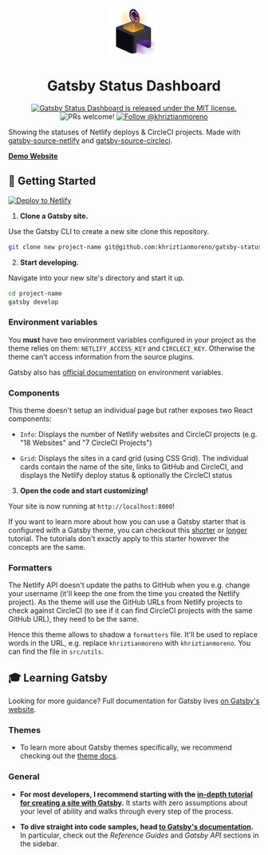 <p align="center">
  <a href="https://khriztianmoreno.dev">
    <img alt="Gatsby Status" src="./.readme-static/gatsby-site-illustration.png" />
  </a>
</p>
<h1 align="center">
  Gatsby Status Dashboard
</h1>

<p align="center">
  <a href="https://github.com/khriztianmoreno/gatsby-status-dashboard/blob/master/LICENSE">
    <img src="https://img.shields.io/badge/license-MIT-blue.svg" alt="Gatsby Status Dashboard is released under the MIT license." />
  </a>
  <img src="https://img.shields.io/badge/PRs-welcome-brightgreen.svg" alt="PRs welcome!" />
  <a href="https://twitter.com/intent/follow?screen_name=khriztianmoreno">
    <img src="https://img.shields.io/twitter/follow/khriztianmoreno.svg?label=Follow%20@khriztianmoreno" alt="Follow @khriztianmoreno" />
  </a>
</p>

Showing the statuses of Netlify deploys & CircleCI projects. Made with [gatsby-source-netlify](https://www.gatsbyjs.org/packages/gatsby-source-netlify/) and [gatsby-source-circleci](https://www.gatsbyjs.org/packages/gatsby-source-circleci/).

[**Demo Website**](https://k.dev)

## 🚀 Getting Started

[![Deploy to Netlify](https://www.netlify.com/img/deploy/button.svg)](https://app.netlify.com/start/deploy?repository=https://github.com/khriztianmoreno/gatsby-status-dashboard)

1. **Clone a Gatsby site.**

Use the Gatsby CLI to create a new site clone this repository.

```sh
git clone new project-name git@github.com:khriztianmoreno/gatsby-status-dashboard.git
```

2. **Start developing.**

Navigate into your new site's directory and start it up.

```sh
cd project-name
gatsby develop
```

### Environment variables

You **must** have two environment variables configured in your project as the theme relies on them: `NETLIFY_ACCESS_KEY` and `CIRCLECI_KEY`. Otherwise the theme can't access information from the source plugins.

Gatsby also has [official documentation](https://www.gatsbyjs.org/docs/environment-variables/) on environment variables.

### Components

This theme doesn't setup an individual page but rather exposes two React components:

- `Info`: Displays the number of Netlify websites and CircleCI projects (e.g. "18 Websites" and "7 CircleCI Projects")

- `Grid`: Displays the sites in a card grid (using CSS Grid). The individual cards contain the name of the site, links to GitHub and CircleCI, and displays the Netlify deploy status & optionally the CircleCI status

3. **Open the code and start customizing!**

Your site is now running at `http://localhost:8000`!

If you want to learn more about how you can use a Gatsby starter that is configured with a Gatsby theme, you can checkout this [shorter](https://www.gatsbyjs.org/docs/themes/using-a-gatsby-theme/) or [longer](https://www.gatsbyjs.org/tutorial/using-a-theme/) tutorial. The tutorials don't exactly apply to this starter however the concepts are the same.

### Formatters

The Netlify API doesn't update the paths to GitHub when you e.g. change your username (it'll keep the one from the time you created the Netlify project). As the theme will use the GitHub URLs from Netlify projects to check against CircleCI (to see if it can find CircleCI projects with the same GitHub URL), they need to be the same.

Hence this theme allows to shadow a `formatters` file. It'll be used to replace words in the URL, e.g. replace `khriztianmoreno` with `khriztianmoreno`. You can find the file in `src/utils`.

## 🎓 Learning Gatsby

Looking for more guidance? Full documentation for Gatsby lives [on Gatsby's website](https://www.gatsbyjs.org/).

### Themes

- To learn more about Gatsby themes specifically, we recommend checking out the [theme docs](https://www.gatsbyjs.org/docs/themes/).

### General

- **For most developers, I recommend starting with the [in-depth tutorial for creating a site with Gatsby](https://www.gatsbyjs.org/tutorial/).** It starts with zero assumptions about your level of ability and walks through every step of the process.

- **To dive straight into code samples, head [to Gatsby's documentation](https://www.gatsbyjs.org/docs/).** In particular, check out the _Reference Guides_ and _Gatsby API_ sections in the sidebar.
